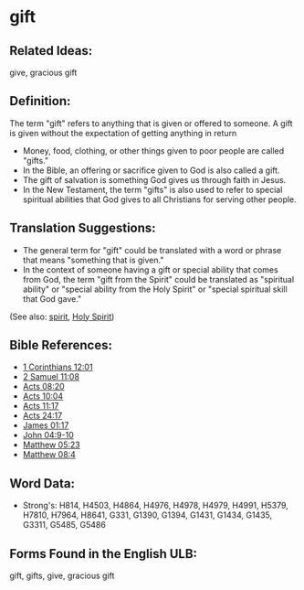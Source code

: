 # gift

## Related Ideas:

give, gracious gift

## Definition:

The term "gift" refers to anything that is given or offered to someone. A gift is given without the expectation of getting anything in return

* Money, food, clothing, or other things given to poor people are called "gifts."
* In the Bible, an offering or sacrifice given to God is also called a gift.
* The gift of salvation is something God gives us through faith in Jesus.
* In the New Testament, the term "gifts" is also used to refer to special spiritual abilities that God gives to all Christians for serving other people.

## Translation Suggestions:

* The general term for "gift" could be translated with a word or phrase that means "something that is given."
* In the context of someone having a gift or special ability that comes from God, the term "gift from the Spirit" could be translated as "spiritual ability" or "special ability from the Holy Spirit" or "special spiritual skill that God gave."

(See also: [spirit](../kt/spirit.md), [Holy Spirit](../kt/holyspirit.md))

## Bible References:

* [1 Corinthians 12:01](rc://en/tn/help/1co/12/01)
* [2 Samuel 11:08](rc://en/tn/help/2sa/11/08)
* [Acts 08:20](rc://en/tn/help/act/08/20)
* [Acts 10:04](rc://en/tn/help/act/10/04)
* [Acts 11:17](rc://en/tn/help/act/11/17)
* [Acts 24:17](rc://en/tn/help/act/24/17)
* [James 01:17](rc://en/tn/help/jas/01/17)
* [John 04:9-10](rc://en/tn/help/jhn/04/09)
* [Matthew 05:23](rc://en/tn/help/mat/05/23)
* [Matthew 08:4](rc://en/tn/help/mat/08/04)

## Word Data:

* Strong's: H814, H4503, H4864, H4976, H4978, H4979, H4991, H5379, H7810, H7964, H8641, G331, G1390, G1394, G1431, G1434, G1435, G3311, G5485, G5486

## Forms Found in the English ULB:

gift, gifts, give, gracious gift
